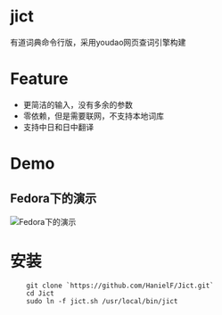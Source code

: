 # jict

有道词典命令行版，采用youdao网页查词引擎构建

# Feature
- 更简洁的输入，没有多余的参数
- 零依赖，但是需要联网，不支持本地词库
- 支持中日和日中翻译


# Demo
## Fedora下的演示
![Fedora下的演示](https://github.com/hanielf/jict/raw/master/demo/fedora_demo.png)

# 安装

```shell
    git clone `https://github.com/HanielF/Jict.git`
    cd Jict
    sudo ln -f jict.sh /usr/local/bin/jict
```
